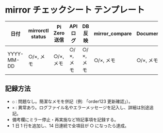 # mirror チェックシート テンプレート

| 日付 | mirrorctl status | Pi Zero 送信 | API ログ | DB 反映 | mirror_compare | DocumentViewer | USB フロー | 備考 | 実施者 |
|------|------------------|--------------|----------|---------|----------------|----------------|-----------|------|--------|
| YYYY-MM-DD | ○/×, メモ | ○/×, メモ | ○/×, メモ | ○/×, メモ | ○/×, メモ | ○/×, メモ | ○/×, メモ |  |  |

## 記録方法

- `○` : 問題なし。簡潔なメモを併記（例: 「order123 更新確認」）。  
- `×` : 異常あり。ログファイル名やエラーメッセージを記入し、詳細は別途追記。  
- 備考欄にミラー停止・再実施など特記事項を記録する。  
- 1 日 1 行を追加し、14 日連続で全項目が ○ になったら達成。
